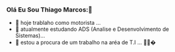 ### Olá Eu Sou Thiago Marcos:👋

- 🔭 hoje trablaho como motorista ...
- 🌱 atualmente estudando ADS  (Analise e Desenvolvimento  de Sistemas)...
- 🤔 estou a procura de um trabalho na aréa de T.I ...
🙌🙌�
         
